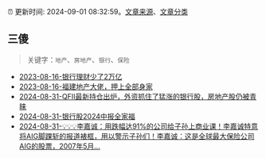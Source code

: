 :alarm_clock: 更新时间: 2024-09-01 08:32:59。[文章来源](/README.md)、[文章分类](/TAGS.md)

## 三傻


> 关键字：`地产`、`房地产`、`银行`、`保险`



- [2023-08-16-银行理财少了2万亿](https://www.aicaijing.com.cn/article/18565) 
- [2023-08-16-福建地产大佬，押上全部身家](https://www.aicaijing.com.cn/article/18567) 
- [2024-08-31-QFII最新持仓出炉，外资抓住了猛涨的银行股，房地产股仍被青睐](https://www.cls.cn/detail/1784675) 
- [2024-08-31-银行股2024中报全家福](https://xueqiu.com/3260327054/303184384) 
- [2024-08-31-💡💡💡李嘉诚：用跌幅达91%的公司给子孙上商业课！李嘉诚特意将AIG脚踝斩的报道裱框，用以警示子孙们！李嘉诚：这是全球最大保险公司AIG的股票，2007年5月...](https://xueqiu.com/9206536540/303169550) 
